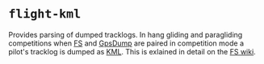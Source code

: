 # `flight-kml`

Provides parsing of dumped tracklogs. In hang gliding and paragliding
competitions when [FS](http://fs.fai.org/) and [GpsDump](http://www.gpsdump.no)
are paired in competition mode a pilot's tracklog is dumped as
[KML](https://developers.google.com/kml/). This is exlained in detail on the
[FS wiki](http://fs.fai.org/trac/wiki/GpsDump/).
